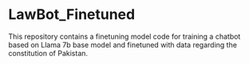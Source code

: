 # LawBot_Finetuned
This repository contains a finetuning model code for training a chatbot based on Llama 7b base model and finetuned with data regarding the constitution of Pakistan.
